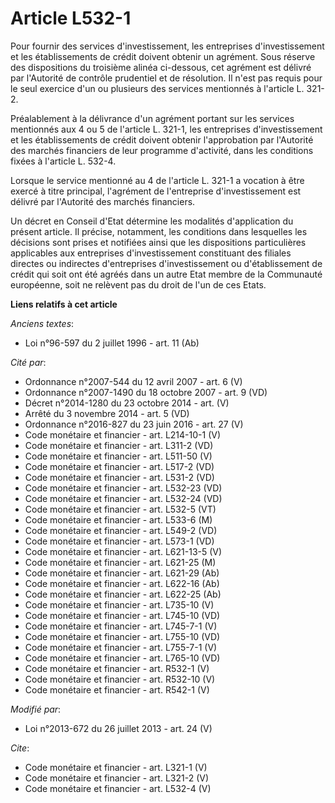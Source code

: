 # Article L532-1

Pour fournir des services d'investissement, les entreprises d'investissement et les établissements de crédit doivent obtenir
un agrément. Sous réserve des dispositions du troisième alinéa ci-dessous, cet agrément est délivré par l'Autorité de
contrôle prudentiel et de résolution. Il n'est pas requis pour le seul exercice d'un ou plusieurs des services mentionnés à
l'article L. 321-2. 

Préalablement à la délivrance d'un agrément portant sur les services mentionnés aux 4 ou 5 de l'article L. 321-1, les
entreprises d'investissement et les établissements de crédit doivent obtenir l'approbation par l'Autorité des marchés
financiers de leur programme d'activité, dans les conditions fixées à l'article L. 532-4. 

Lorsque le service mentionné au 4 de l'article L. 321-1 a vocation à être exercé à titre principal, l'agrément de
l'entreprise d'investissement est délivré par l'Autorité des marchés financiers. 

Un décret en Conseil d'Etat détermine les modalités d'application du présent article. Il précise, notamment, les conditions
dans lesquelles les décisions sont prises et notifiées ainsi que les dispositions particulières applicables aux entreprises
d'investissement constituant des filiales directes ou indirectes d'entreprises d'investissement ou d'établissement de crédit
qui soit ont été agréés dans un autre Etat membre de la Communauté européenne, soit ne relèvent pas du droit de l'un de ces
Etats.

**Liens relatifs à cet article**

_Anciens textes_:

  - Loi n°96-597 du 2 juillet 1996 - art. 11 (Ab)

_Cité par_:

  - Ordonnance n°2007-544 du 12 avril 2007 - art. 6 (V)
  - Ordonnance n°2007-1490 du 18 octobre 2007 - art. 9 (VD)
  - Décret n°2014-1280 du 23 octobre 2014 - art. (V)
  - Arrêté du 3 novembre 2014 - art. 5 (VD)
  - Ordonnance n°2016-827 du 23 juin 2016 - art. 27 (V)
  - Code monétaire et financier - art. L214-10-1 (V)
  - Code monétaire et financier - art. L311-2 (VD)
  - Code monétaire et financier - art. L511-50 (V)
  - Code monétaire et financier - art. L517-2 (VD)
  - Code monétaire et financier - art. L531-2 (VD)
  - Code monétaire et financier - art. L532-23 (VD)
  - Code monétaire et financier - art. L532-24 (VD)
  - Code monétaire et financier - art. L532-5 (VT)
  - Code monétaire et financier - art. L533-6 (M)
  - Code monétaire et financier - art. L549-2 (VD)
  - Code monétaire et financier - art. L573-1 (VD)
  - Code monétaire et financier - art. L621-13-5 (V)
  - Code monétaire et financier - art. L621-25 (M)
  - Code monétaire et financier - art. L621-29 (Ab)
  - Code monétaire et financier - art. L622-16 (Ab)
  - Code monétaire et financier - art. L622-25 (Ab)
  - Code monétaire et financier - art. L735-10 (V)
  - Code monétaire et financier - art. L745-10 (VD)
  - Code monétaire et financier - art. L745-7-1 (V)
  - Code monétaire et financier - art. L755-10 (VD)
  - Code monétaire et financier - art. L755-7-1 (V)
  - Code monétaire et financier - art. L765-10 (VD)
  - Code monétaire et financier - art. R532-1 (V)
  - Code monétaire et financier - art. R532-10 (V)
  - Code monétaire et financier - art. R542-1 (V)

_Modifié par_:

  - Loi n°2013-672 du 26 juillet 2013 - art. 24 (V)

_Cite_:

  - Code monétaire et financier - art. L321-1 (V)
  - Code monétaire et financier - art. L321-2 (V)
  - Code monétaire et financier - art. L532-4 (V)
